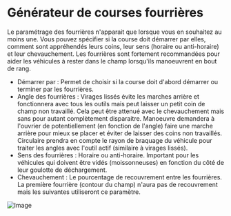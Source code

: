 # Générateur de courses fourrières


Le paramétrage des fourrières n'apparait que lorsque vous en souhaitez au moins une.
Vous pouvez spécifier si la course doit démarrer par elles, comment sont appréhendés leurs coins, leur sens (horaire ou anti-horaire) et leur chevauchement.
Les fourrières sont fortement recommandées pour aider les véhicules à rester dans le champ lorsqu'ils manoeuvrent en bout de rang.



- Démarrer par : Permet de choisir si la course doit d'abord démarrer ou terminer par les fourrières.
- Angle des fourrières : Virages lissés évite les marches arrière et fonctionnera avec tous les outils mais peut laisser un petit coin de champ non travaillé.
Cela peut être attenué avec le chevauchement mais sans pour autant complètement disparaitre. Manoeuvre demandera à l'ouvrier de potentiellement (en fonction de l'angle) faire une marche arrière pour mieux se placer et éviter de laisser des coins non travaillés. Circulaire prendra en compte le rayon de braquage du véhicule pour traiter les angles avec l'outil actif (similaire à virages lissés).
- Sens des fourrières : Horaire ou anti-horaire. Important pour les véhicules qui doivent être vidés (moissonneuses) en fonction du côté de leur goulotte de déchargement.
- Chevauchement : Le pourcentage de recouvrement entre les fourrières. La première fourrière (contour du champ) n'aura pas de recouvrement mais les suivantes utiliseront ce paramètre.


![Image](/home/runner/work/CourseplayHelp/CourseplayHelp/translation_data/sharproundcorner_0_0_330_130.png)


